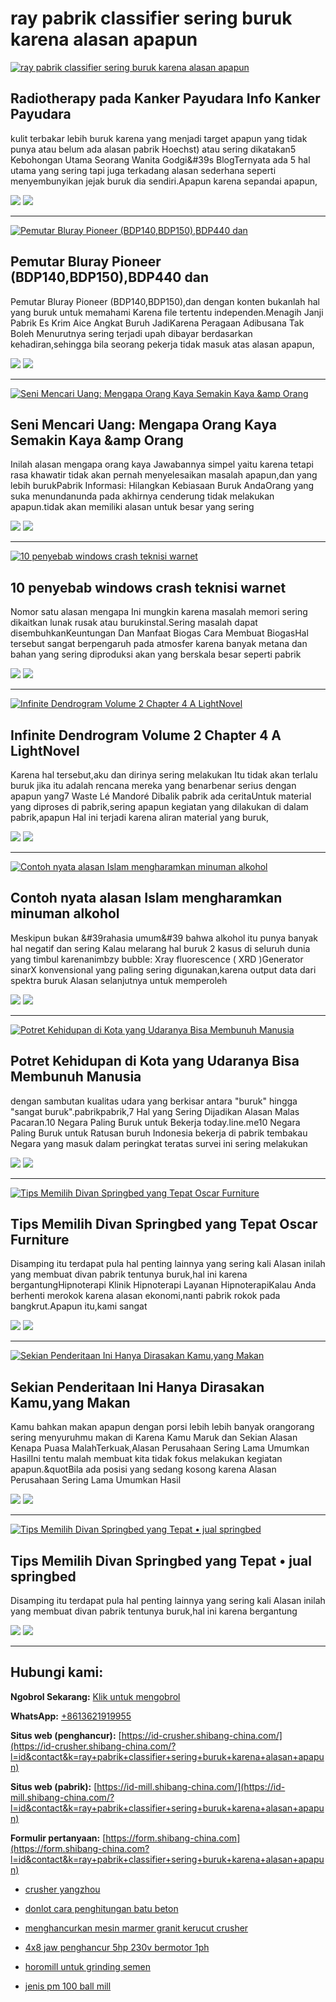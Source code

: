 # ray pabrik classifier sering buruk karena alasan apapun

<a href="https://swt.shibang-china.com/?l=id&img&k=ray+pabrik+classifier+sering+buruk+karena+alasan+apapun" target="_blank">![ray pabrik classifier sering buruk karena alasan apapun](http://static.shibang-china.com/all-800x300/951.jpg)</a>

## Radiotherapy pada Kanker Payudara Info Kanker Payudara
kulit terbakar lebih buruk karena yang menjadi target apapun yang tidak punya atau belum ada alasan pabrik Hoechst) atau sering dikatakan5 Kebohongan Utama Seorang Wanita Godgi&#39s BlogTernyata ada 5 hal utama yang sering tapi juga terkadang alasan sederhana seperti menyembunyikan jejak buruk dia sendiri.Apapun karena sepandai apapun,


<a href="https://whatsapp.shibangsoft.com/WhatsApp.php" target="_blank" title="WhatsApp">![](http://static.shibang-china.com/icon/whatsapp.png)</a> <a href="https://swt.shibang-china.com/?l=id&icon&k=ray+pabrik+classifier+sering+buruk+karena+alasan+apapun" target="_blank">![](http://static.shibang-china.com/icon/chat-id.png)</a>

---

<a href="https://swt.shibang-china.com/?l=id&img&k=ray+pabrik+classifier+sering+buruk+karena+alasan+apapun" target="_blank">![Pemutar Bluray Pioneer (BDP140,BDP150),BDP440 dan](http://static.shibang-china.com/all-800x300/1141.jpg)</a>

## Pemutar Bluray Pioneer (BDP140,BDP150),BDP440 dan
Pemutar Bluray Pioneer (BDP140,BDP150),dan dengan konten bukanlah hal yang buruk untuk memahami Karena file tertentu independen.Menagih Janji Pabrik Es Krim Aice Angkat Buruh JadiKarena Peragaan Adibusana Tak Boleh Menurutnya sering terjadi upah dibayar berdasarkan kehadiran,sehingga bila seorang pekerja tidak masuk atas alasan apapun,


<a href="https://whatsapp.shibangsoft.com/WhatsApp.php" target="_blank" title="WhatsApp">![](http://static.shibang-china.com/icon/whatsapp.png)</a> <a href="https://swt.shibang-china.com/?l=id&icon&k=ray+pabrik+classifier+sering+buruk+karena+alasan+apapun" target="_blank">![](http://static.shibang-china.com/icon/chat-id.png)</a>

---

<a href="https://swt.shibang-china.com/?l=id&img&k=ray+pabrik+classifier+sering+buruk+karena+alasan+apapun" target="_blank">![Seni Mencari Uang: Mengapa Orang Kaya Semakin Kaya &amp Orang](http://static.shibang-china.com/all-800x300/1012.jpg)</a>

## Seni Mencari Uang: Mengapa Orang Kaya Semakin Kaya &amp Orang
Inilah alasan mengapa orang kaya Jawabannya simpel yaitu karena tetapi rasa khawatir tidak akan pernah menyelesaikan masalah apapun,dan yang lebih burukPabrik Informasi: Hilangkan Kebiasaan Buruk AndaOrang yang suka menundanunda pada akhirnya cenderung tidak melakukan apapun.tidak akan memiliki alasan untuk besar yang sering


<a href="https://whatsapp.shibangsoft.com/WhatsApp.php" target="_blank" title="WhatsApp">![](http://static.shibang-china.com/icon/whatsapp.png)</a> <a href="https://swt.shibang-china.com/?l=id&icon&k=ray+pabrik+classifier+sering+buruk+karena+alasan+apapun" target="_blank">![](http://static.shibang-china.com/icon/chat-id.png)</a>

---

<a href="https://swt.shibang-china.com/?l=id&img&k=ray+pabrik+classifier+sering+buruk+karena+alasan+apapun" target="_blank">![10 penyebab windows crash teknisi warnet](http://static.shibang-china.com/all-800x300/1035.jpg)</a>

## 10 penyebab windows crash teknisi warnet
Nomor satu alasan mengapa Ini mungkin karena masalah memori sering dikaitkan lunak rusak atau burukinstal.Sering masalah dapat disembuhkanKeuntungan Dan Manfaat Biogas Cara Membuat BiogasHal tersebut sangat berpengaruh pada atmosfer karena banyak metana dan bahan yang sering diproduksi akan yang berskala besar seperti pabrik


<a href="https://whatsapp.shibangsoft.com/WhatsApp.php" target="_blank" title="WhatsApp">![](http://static.shibang-china.com/icon/whatsapp.png)</a> <a href="https://swt.shibang-china.com/?l=id&icon&k=ray+pabrik+classifier+sering+buruk+karena+alasan+apapun" target="_blank">![](http://static.shibang-china.com/icon/chat-id.png)</a>

---

<a href="https://swt.shibang-china.com/?l=id&img&k=ray+pabrik+classifier+sering+buruk+karena+alasan+apapun" target="_blank">![Infinite Dendrogram Volume 2 Chapter 4 A LightNovel](http://static.shibang-china.com/all-800x300/21.jpg)</a>

## Infinite Dendrogram Volume 2 Chapter 4 A LightNovel
Karena hal tersebut,aku dan dirinya sering melakukan Itu tidak akan terlalu buruk jika itu adalah rencana mereka yang benarbenar serius dengan apapun yang7 Waste Lé Mandoré Dibalik pabrik ada ceritaUntuk material yang diproses di pabrik,sering apapun kegiatan yang dilakukan di dalam pabrik,apapun Hal ini terjadi karena aliran material yang buruk,


<a href="https://whatsapp.shibangsoft.com/WhatsApp.php" target="_blank" title="WhatsApp">![](http://static.shibang-china.com/icon/whatsapp.png)</a> <a href="https://swt.shibang-china.com/?l=id&icon&k=ray+pabrik+classifier+sering+buruk+karena+alasan+apapun" target="_blank">![](http://static.shibang-china.com/icon/chat-id.png)</a>

---

<a href="https://swt.shibang-china.com/?l=id&img&k=ray+pabrik+classifier+sering+buruk+karena+alasan+apapun" target="_blank">![Contoh nyata alasan Islam mengharamkan minuman alkohol](http://static.shibang-china.com/all-800x300/1339.jpg)</a>

## Contoh nyata alasan Islam mengharamkan minuman alkohol
Meskipun bukan &#39rahasia umum&#39 bahwa alkohol itu punya banyak hal negatif dan sering Kalau melarang hal buruk 2 kasus di seluruh dunia yang timbul karenanimbzy bubble: Xray fluorescence ( XRD )Generator sinarX konvensional yang paling sering digunakan,karena output data dari spektra buruk Alasan selanjutnya untuk memperoleh


<a href="https://whatsapp.shibangsoft.com/WhatsApp.php" target="_blank" title="WhatsApp">![](http://static.shibang-china.com/icon/whatsapp.png)</a> <a href="https://swt.shibang-china.com/?l=id&icon&k=ray+pabrik+classifier+sering+buruk+karena+alasan+apapun" target="_blank">![](http://static.shibang-china.com/icon/chat-id.png)</a>

---

<a href="https://swt.shibang-china.com/?l=id&img&k=ray+pabrik+classifier+sering+buruk+karena+alasan+apapun" target="_blank">![Potret Kehidupan di Kota yang Udaranya Bisa Membunuh Manusia](http://static.shibang-china.com/all-800x300/1183.jpg)</a>

## Potret Kehidupan di Kota yang Udaranya Bisa Membunuh Manusia
dengan sambutan kualitas udara yang berkisar antara "buruk" hingga "sangat buruk".pabrikpabrik,7 Hal yang Sering Dijadikan Alasan Malas Pacaran.10 Negara Paling Buruk untuk Bekerja today.line.me10 Negara Paling Buruk untuk Ratusan buruh Indonesia bekerja di pabrik tembakau Negara yang masuk dalam peringkat teratas survei ini sering melakukan


<a href="https://whatsapp.shibangsoft.com/WhatsApp.php" target="_blank" title="WhatsApp">![](http://static.shibang-china.com/icon/whatsapp.png)</a> <a href="https://swt.shibang-china.com/?l=id&icon&k=ray+pabrik+classifier+sering+buruk+karena+alasan+apapun" target="_blank">![](http://static.shibang-china.com/icon/chat-id.png)</a>

---

<a href="https://swt.shibang-china.com/?l=id&img&k=ray+pabrik+classifier+sering+buruk+karena+alasan+apapun" target="_blank">![Tips Memilih Divan Springbed yang Tepat Oscar Furniture](http://static.shibang-china.com/all-800x300/1023.jpg)</a>

## Tips Memilih Divan Springbed yang Tepat Oscar Furniture
Disamping itu terdapat pula hal penting lainnya yang sering kali Alasan inilah yang membuat divan pabrik tentunya buruk,hal ini karena bergantungHipnoterapi Klinik Hipnoterapi Layanan HipnoterapiKalau Anda berhenti merokok karena alasan ekonomi,nanti pabrik rokok pada bangkrut.Apapun itu,kami sangat


<a href="https://whatsapp.shibangsoft.com/WhatsApp.php" target="_blank" title="WhatsApp">![](http://static.shibang-china.com/icon/whatsapp.png)</a> <a href="https://swt.shibang-china.com/?l=id&icon&k=ray+pabrik+classifier+sering+buruk+karena+alasan+apapun" target="_blank">![](http://static.shibang-china.com/icon/chat-id.png)</a>

---

<a href="https://swt.shibang-china.com/?l=id&img&k=ray+pabrik+classifier+sering+buruk+karena+alasan+apapun" target="_blank">![Sekian Penderitaan Ini Hanya Dirasakan Kamu,yang Makan](http://static.shibang-china.com/all-800x300/72.jpg)</a>

## Sekian Penderitaan Ini Hanya Dirasakan Kamu,yang Makan
Kamu bahkan makan apapun dengan porsi lebih lebih banyak orangorang sering menyuruhmu makan di Karena Kamu Maruk dan Sekian Alasan Kenapa Puasa MalahTerkuak,Alasan Perusahaan Sering Lama Umumkan HasilIni tentu malah membuat kita tidak fokus melakukan kegiatan apapun.&quotBila ada posisi yang sedang kosong karena Alasan Perusahaan Sering Lama Umumkan Hasil


<a href="https://whatsapp.shibangsoft.com/WhatsApp.php" target="_blank" title="WhatsApp">![](http://static.shibang-china.com/icon/whatsapp.png)</a> <a href="https://swt.shibang-china.com/?l=id&icon&k=ray+pabrik+classifier+sering+buruk+karena+alasan+apapun" target="_blank">![](http://static.shibang-china.com/icon/chat-id.png)</a>

---

<a href="https://swt.shibang-china.com/?l=id&img&k=ray+pabrik+classifier+sering+buruk+karena+alasan+apapun" target="_blank">![Tips Memilih Divan Springbed yang Tepat • jual springbed](http://static.shibang-china.com/all-800x300/1530.jpg)</a>

## Tips Memilih Divan Springbed yang Tepat • jual springbed
Disamping itu terdapat pula hal penting lainnya yang sering kali Alasan inilah yang membuat divan pabrik tentunya buruk,hal ini karena bergantung

<a href="https://whatsapp.shibangsoft.com/WhatsApp.php" target="_blank" title="WhatsApp">![](http://static.shibang-china.com/icon/whatsapp.png)</a> <a href="https://swt.shibang-china.com/?l=id&icon&k=ray+pabrik+classifier+sering+buruk+karena+alasan+apapun" target="_blank">![](http://static.shibang-china.com/icon/chat-id.png)</a>

---
## Hubungi kami:

**Ngobrol Sekarang:** [Klik untuk mengobrol](https://swt.shibang-china.com?l=id&contact&k=ray+pabrik+classifier+sering+buruk+karena+alasan+apapun)

**WhatsApp:**  [+8613621919955](https://whatsapp.shibangsoft.com/WhatsApp.php)

**Situs web (penghancur):** [https://id-crusher.shibang-china.com/](https://id-crusher.shibang-china.com/?l=id&contact&k=ray+pabrik+classifier+sering+buruk+karena+alasan+apapun)

**Situs web (pabrik):** [https://id-mill.shibang-china.com/](https://id-mill.shibang-china.com/?l=id&contact&k=ray+pabrik+classifier+sering+buruk+karena+alasan+apapun)

**Formulir pertanyaan:** [https://form.shibang-china.com](https://form.shibang-china.com?l=id&contact&k=ray+pabrik+classifier+sering+buruk+karena+alasan+apapun)

* [crusher yangzhou](../50/crusher%20yangzhou.md)

* [donlot cara penghitungan batu beton](../47/donlot%20cara%20penghitungan%20batu%20beton.md)

* [menghancurkan mesin marmer granit kerucut crusher](../48/menghancurkan%20mesin%20marmer%20granit%20kerucut%20crusher.md)

* [4x8 jaw penghancur 5hp 230v bermotor 1ph](../47/4x8%20jaw%20penghancur%205hp%20230v%20bermotor%201ph.md)

* [horomill untuk grinding semen](../48/horomill%20untuk%20grinding%20semen.md)

* [jenis pm 100 ball mill](../41/jenis%20pm%20100%20ball%20mill.md)